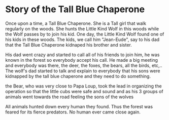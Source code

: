 # Story of the Tall Blue Chaperone

Once upon a time, a Tall Blue Chaperone. She is a Tall girl that walk regularly on the woods. She hunts the Little Kind Wolf in this woods while the Wolf passes by to join his kid. One day, the Little Kind Wolf found one of his kids in these woods. The kids, we call him "Jean-Eude", say to his dad that the Tall Blue Chaperone kidnaped his brother and sister.

His dad went crazy and started to call all of his friends to join him, he was known in the forest so everybody accept his call.
He made a big meeting and everybody was there, the deer, the foxes, the bears, all the birds, etc,.. The wolf's dad started to talk and explain to everybody that his sons were kidnapped by the tall blue chaperone and they need to do something.

the Bear, who was very close to Papa Loup, took the lead in organizing the operation so that the little cubs were safe and sound and as his 3 groups of animals went towards the road feeling the sons of the wolves

All animals hunted down every human they found.
Thus the forest was feared for its fierce predators.
No human ever came close again.